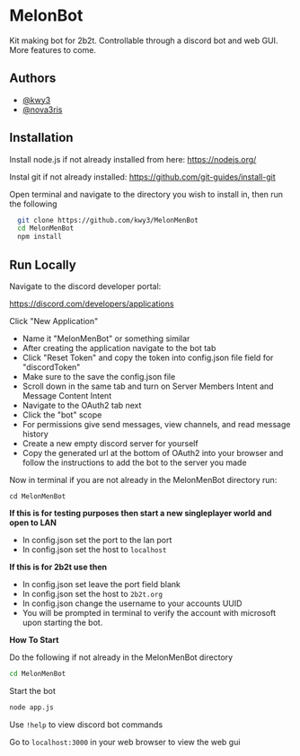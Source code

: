 
# MelonBot

Kit making bot for 2b2t. Controllable through a discord bot and web GUI. More features to come. 


## Authors

- [@kwy3](https://www.github.com/kwy3)
- [@nova3ris](https://www.github.com/nova3ris)



## Installation

Install node.js if not already installed from here:
https://nodejs.org/

Instal git if not already installed:
https://github.com/git-guides/install-git

Open terminal and navigate to the directory you wish to install in, then run the following

```bash
  git clone https://github.com/kwy3/MelonMenBot
  cd MelonMenBot
  npm install
```
    
## Run Locally
Navigate to the discord developer portal:

https://discord.com/developers/applications

Click "New Application"
- Name it "MelonMenBot" or something similar
- After creating the application navigate to the bot tab
- Click "Reset Token" and copy the token into config.json file field for "discordToken" 
- Make sure to the save the config.json file
- Scroll down in the same tab and turn on Server Members Intent and Message Content Intent
- Navigate to the OAuth2 tab next
- Click the "bot" scope
- For permissions give send messages, view channels, and read message history
- Create a new empty discord server for yourself
- Copy the generated url at the bottom of OAuth2 into your browser and follow the instructions to add the bot to the server you made

Now in terminal if you are not already in the MelonMenBot directory run:

`cd MelonMenBot`

**If this is for testing purposes then start a new singleplayer world and open to LAN**
- In config.json set the port to the lan port
- In config.json set the host to `localhost`

**If this is for 2b2t use then**
- In config.json set leave the port field blank
- In config.json set the host to `2b2t.org`
- In config.json change the username to your accounts UUID
- You will be prompted in terminal to verify the account with microsoft upon starting the bot. 

**How To Start**

Do the following if not already in the MelonMenBot directory
```bash
cd MelonMenBot
```

Start the bot

```bash
node app.js
```
Use `!help` to view discord bot commands 

Go to `localhost:3000` in your web browser to view the web gui

